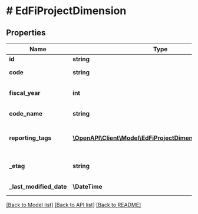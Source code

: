 # # EdFiProjectDimension

## Properties

Name | Type | Description | Notes
------------ | ------------- | ------------- | -------------
**id** | **string** |  | [optional]
**code** | **string** | The code representation of the account project dimension. |
**fiscal_year** | **int** | The fiscal year for which the account project dimension is valid. |
**code_name** | **string** | A description of the account project dimension. | [optional]
**reporting_tags** | [**\OpenAPI\Client\Model\EdFiProjectDimensionReportingTag[]**](EdFiProjectDimensionReportingTag.md) | An unordered collection of projectDimensionReportingTags. Optional tag for accountability reporting. | [optional]
**_etag** | **string** | A unique system-generated value that identifies the version of the resource. | [optional]
**_last_modified_date** | **\DateTime** | The date and time the resource was last modified. | [optional]

[[Back to Model list]](../../README.md#models) [[Back to API list]](../../README.md#endpoints) [[Back to README]](../../README.md)
